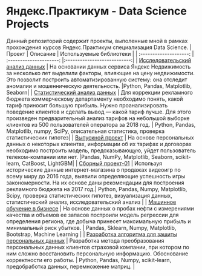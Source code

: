 # Яндекс.Практикум - Data Science Projects
Данный репозиторий содержит проекты, выполенные мной в рамках прохождения курсов Яндекс.Практикум специализация Data Science.
| Проект | Описание | Используемые библиотеки | 
| :--------------------: | :---------------------: |:---------------------------:|
| [Исследовательский анализ данных](https://github.com/polina-nechaeva/personal-projects-da/tree/main/%D0%98%D1%81%D1%81%D0%BB%D0%B5%D0%B4%D0%BE%D0%B2%D0%B0%D0%BD%D0%B8%D0%B5%20%D0%BE%D0%B1%D1%8A%D1%8F%D0%B2%D0%BB%D0%B5%D0%BD%D0%B8%D0%B9%20%D0%BE%20%D0%BF%D1%80%D0%BE%D0%B4%D0%B0%D0%B6%D0%B5%20%D0%BA%D0%B2%D0%B0%D1%80%D1%82%D0%B8%D1%80)  |  На основании данных сервиса Яндекс Недвижимость за несколько лет выделили факторы, влияющие на цену недвижимости. Это позволит построить автоматизированную систему: она отследит аномалии и мошенническую деятельность.  |Python, Pandas, Matplotlib, Seaborn|
| [Статистический анализ данных](https://github.com/polina-nechaeva/personal-projects-da/tree/main/%D0%9E%D0%BF%D1%80%D0%B5%D0%B4%D0%B5%D0%BB%D0%B5%D0%BD%D0%B8%D0%B5%20%D0%BF%D0%B5%D1%80%D1%81%D0%BF%D0%B5%D0%BA%D1%82%D0%B8%D0%B2%D0%BD%D0%BE%D0%B3%D0%BE%20%D1%82%D0%B0%D1%80%D0%B8%D1%84%D0%B0%20%D0%B4%D0%BB%D1%8F%20%D1%82%D0%B5%D0%BB%D0%B5%D0%BA%D0%BE%D0%BC-%D0%BA%D0%BE%D0%BC%D0%BF%D0%B0%D0%BD%D0%B8%D0%B8) | Для коррекции рекламного бюджета коммерческому департаменту необходимо понять, какой тариф приносит большую прибыль. Нужно проанализировать поведение клиентов и сделать вывод — какой тариф лучше. Для этого произведен предварительный анализ тарифов на небольшой выборке клиентов из 500 пользователей оператора за 2018 год. | Python, Pandas, Matplotlib, numpy, SciPy, описательная статистика, проверка статистических гипотез|
| [Выпускной проект](https://github.com/polina-nechaeva/personal-projects-da/tree/main/%D0%9F%D1%80%D0%BE%D0%B3%D0%BD%D0%BE%D0%B7%20%D0%BE%D1%82%D1%82%D0%BE%D0%BA%D0%B0%20%D0%BA%D0%BB%D0%B8%D0%B5%D0%BD%D1%82%D0%BE%D0%B2) | На основе персональных данных о некоторых клиентах, информации об их тарифах и договорах необходимо построить модель, предсказывающую, уйдет пользователь телеком-компании или нет. |Pandas, NumPy, Matplotlib, Seaborn, scikit-learn, CatBoost, LightGBM|
| [Сборный проект-01](https://github.com/polina-nechaeva/personal-projects-da/tree/main/%D0%90%D0%BD%D0%B0%D0%BB%D0%B8%D0%B7%20%D1%80%D1%8B%D0%BD%D0%BA%D0%B0%20%D0%B2%D0%B8%D0%B4%D0%B5%D0%BE%D0%B8%D0%B3%D1%80) | Используя исторические данные интернет-магазина о продажах видеоигр  по всему миру до 2016 года, выявили определяющие успешность игры закономерности. На их основе даны рекомендации для построения рекламного бюджета на 2017 год.| Python, Pandas, Numpy, Matplotlib, Scipy, проверка статистических гипотез, визуализация данных, статистический анализ, исследовательский анализ |
| [Машинное обучение в бизнесе](https://github.com/polina-nechaeva/personal-projects-da/tree/main/%D0%92%D1%8B%D0%B1%D0%BE%D1%80%20%D0%BB%D0%BE%D0%BA%D0%B0%D1%86%D0%B8%D0%B8%20%D0%B4%D0%BB%D1%8F%20%D1%81%D0%BA%D0%B2%D0%B0%D0%B6%D0%B8%D0%BD%D1%8B) | На основе данных о пробах нефти с измерениями качества и объемов ее запасов построили модель регрессии для определения региона, где добыча принесет максимальную прибыль и минимальный риск убытков. | Pandas, Sklearn, Numpy, Matplotlib, Bootstrap, Machine Learning |
| [Разработка алгоритма для защиты персональных данных](https://github.com/polina-nechaeva/personal-projects-da/tree/main/%D0%97%D0%B0%D1%89%D0%B8%D1%82%D0%B0%20%D0%BF%D0%B5%D1%80%D1%81%D0%BE%D0%BD%D0%B0%D0%BB%D1%8C%D0%BD%D1%8B%D1%85%20%D0%B4%D0%B0%D0%BD%D0%BD%D1%8B%D1%85%20%D0%BA%D0%BB%D0%B8%D0%B5%D0%BD%D1%82%D0%BE%D0%B2) | Разработка метода преобразования персональных данных клиентов страховой компании, при котором по ним сложно восстановить персональную информацию. Обоснование корректности его работы. | Python, Pandas, Numpy, scikit-learn, предобработка данных, перемножение матриц. |
